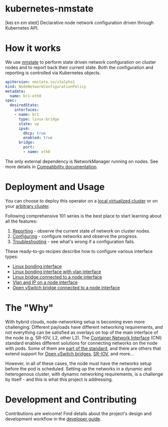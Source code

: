 # kubernetes-nmstate

[keɪ ɛn ɛm steɪt] Declarative node network configuration driven through Kubernetes API.

# How it works

We use [nmstate](https://nmstate.io/) to perform state driven network
configuration on cluster nodes and to report back their current state.
Both the configuration and reporting is controlled via Kubernetes objects.

```yaml
apiVersion: nmstate.io/v1alpha1
kind: NodeNetworkConfigurationPolicy
metadata:
  name: br1-eth0
spec:
  desiredState:
    interfaces:
    - name: br1
      type: linux-bridge
      state: up
      ipv4:
        dhcp: true
        enabled: true
      bridge:
        port:
        - name: eth0
```

The only external dependency is NetworkManager running on nodes. See more
details in
[Compatibility documentation](CONTRIBUTING.md#networkmanager-compatibility).

# Deployment and Usage

You can choose to deploy this operator on a
[local virtualized cluster](docs/deployment-local-cluster.md) or on your
[arbitrary cluster](docs/deployment-arbitrary-cluster.md).

Following comprehensive 101 series is the best place to start learning about all
the features:

1. [Reporting](docs/user-guide-101-reporting.md) -
   observe the current state of network on cluster nodes.
2. [Configuring](docs/user-guide-102-configuration.md) -
   configure networks and observe the progress.
3. [Troubleshooting](docs/user-guide-103-troubleshooting.md) -
   see what's wrong if a configuration fails.

These ready-to-go recipes describe how to configure various interface types:

- [Linux bonding interface](docs/user-guide-policy-configure-linux-bond.md)
- [Linux bonding interface with vlan interface](docs/user-guide-policy-configure-linux-bond-with-vlans.md)
- [Linux bridge connected to a node interface](docs/user-guide-policy-configure-linux-bridge.md)
- [Vlan and IP on a node interface](docs/user-guide-policy-configure-vlan-and-dynamic-ip.md)
- [Open vSwitch bridge connected to a node interface](docs/user-guide-policy-configure-ovs-bridge.md)

# The "Why"

With hybrid clouds, node-networking setup is becoming even more challenging.
Different payloads have different networking requirements, and not everything
can be satisfied as overlays on top of the main interface of the node (e.g.
SR-IOV, L2, other L2).
The [Container Network Interface](https://github.com/containernetworking/cni)
(CNI) standard enables different
solutions for connecting networks on the node with pods. Some of them are
[part of the standard](https://github.com/containernetworking/plugins), and there are
others that extend support for [Open vSwitch bridges](https://github.com/kubevirt/ovs-cni),
[SR-IOV](https://github.com/hustcat/sriov-cni), and more...

However, in all of these cases, the node must have the networks setup before the
pod is scheduled. Setting up the networks in a dynamic and heterogenous cluster,
with dynamic networking requirements, is a challenge by itself - and this is
what this project is addressing.

# Development and Contributing

Contributions are welcome! Find details about the project's design and
development workflow in the [developer guide](CONTRIBUTING.md).

